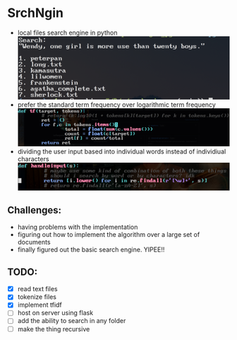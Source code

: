 # SrchNgin
- local files search engine in python
![](./pubs/result.png)
- prefer the standard term frequency over logarithmic term frequency
![](./pubs/tf.png)
- dividing the user input based into individual words instead of individiual characters
![](./pubs/inputs.png)

## Challenges:
- having problems with the implementation
- figuring out how to implement the algorithm over a large set of documents
- finally figured out the basic search engine. YIPEE!!

## TODO:
- [x] read text files
- [x] tokenize files
- [x] implement tfidf
- [ ] host on server using flask
- [ ] add the ability to search in any folder
- [ ] make the thing recursive
